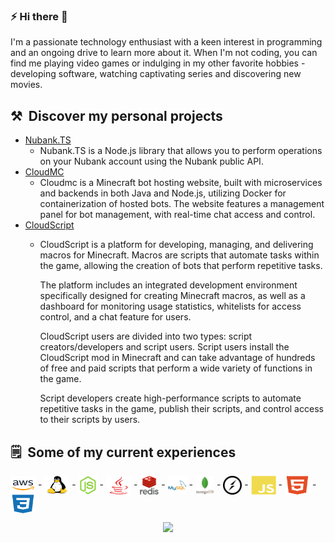 ### ⚡ Hi there 👋

I'm a passionate technology enthusiast with a keen interest in programming and an ongoing drive to learn more about it. When I'm not coding, you can find me playing video games or indulging in my other favorite hobbies - developing software, watching captivating series and discovering new movies.

<div>
  
## ⚒️&nbsp; Discover my personal projects

  - [Nubank.TS](https://github.com/Bezouro/nubank.ts)
    - Nubank.TS is a Node.js library that allows you to perform operations on your Nubank account using the Nubank public API.
  - [CloudMC](https://cloudmc.com.br/)
    - Cloudmc is a Minecraft bot hosting website, built with microservices and backends in both Java and Node.js, utilizing Docker for containerization of hosted bots. The website features a management panel for bot management, with real-time chat access and control.
  - [CloudScript](https://cloudscript.bezouro.com.br/)
    - CloudScript is a platform for developing, managing, and delivering macros for Minecraft. Macros are scripts that automate tasks within the game, allowing the       creation of bots that perform repetitive tasks.

      The platform includes an integrated development environment specifically designed for creating Minecraft macros, as well as a dashboard for monitoring usage      statistics, whitelists for access control, and a chat feature for users.

      CloudScript users are divided into two types: script creators/developers and script users. Script users install the CloudScript mod in Minecraft and can take advantage of hundreds of free and paid scripts that perform a wide variety of functions in the game.

      Script developers create high-performance scripts to automate repetitive tasks in the game, publish their scripts, and control access to their scripts by users.

  
  ## 🗒️&nbsp; Some of my current experiences

  <p align="left">
    <img align="center" alt="AWS" height="30" width="40" src="https://raw.githubusercontent.com/github/explore/master/topics/aws/aws.png" style="max-width:100%;">
    - <img align="center" alt="Linux" height="30" width="40" src="https://raw.githubusercontent.com/devicons/devicon/master/icons/linux/linux-original.svg" style="max-width:100%;">
    - <img align="center" alt="NodeJS" height="30" width="30" src="https://raw.githubusercontent.com/devicons/devicon/master/icons/nodejs/nodejs-plain.svg" style="max-width:100%;">
    - <img align="center" alt="Java" height="30" width="40" src="https://raw.githubusercontent.com/devicons/devicon/master/icons/java/java-plain.svg" style="max-width:100%;">
    - <img align="center" alt="Redis" height="30" width="30" src="https://raw.githubusercontent.com/devicons/devicon/master/icons/redis/redis-original-wordmark.svg" style="max-width:100%;">
    - <img align="center" alt="MySQL" height="30" width="30" src="https://raw.githubusercontent.com/devicons/devicon/master/icons/mysql/mysql-original-wordmark.svg" style="max-width:100%;">
    - <img align="center" alt="MongoDB" height="30" width="30" src="https://raw.githubusercontent.com/devicons/devicon/master/icons/mongodb/mongodb-original-wordmark.svg" style="max-width:100%;">
    - <img align="center" alt="Socket.IO" height="30" width="30" src="https://raw.githubusercontent.com/devicons/devicon/master/icons/socketio/socketio-original.svg" style="max-width:100%;">
    - <img align="center" alt="Javascript" height="30" width="40" src="https://raw.githubusercontent.com/devicons/devicon/master/icons/javascript/javascript-plain.svg" style="max-width:100%;">
    - <img align="center" alt="HTML5" height="30" width="40" src="https://raw.githubusercontent.com/devicons/devicon/master/icons/html5/html5-plain.svg" style="max-width:100%;">
    - <img align="center" alt="CSS3" height="30" width="40" src="https://raw.githubusercontent.com/devicons/devicon/master/icons/css3/css3-plain.svg" style="max-width:100%;">
  </p>
</div>

<div>
  <p align="center">
    <a href="https://www.linkedin.com/in/bezouro/">
      <img src="https://img.shields.io/badge/linkedin-%230077B5.svg?&style=for-the-badge&logo=linkedin&logoColor=white" />
    </a>
  </p>
</div>

<!--
**Bezouro/Bezouro** is a ✨ _special_ ✨ repository because its `README.md` (this file) appears on your GitHub profile.

Here are some ideas to get you started:

- 🔭 I’m currently working on ...
- 🌱 I’m currently learning ...
- 👯 I’m looking to collaborate on ...
- 🤔 I’m looking for help with ...
- 💬 Ask me about ...
- 📫 How to reach me: ...
- 😄 Pronouns: ...
- ⚡ Fun fact: ...
-->
